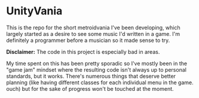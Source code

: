# UnityVania
This is the repo for the short metroidvania I've been developing, which largely started as a desire to see some music I'd written in a game. I'm definitely a programmer before a musician so it made sense to try.

**Disclaimer:** The code in this project is especially bad in areas.

My time spent on this has been pretty sporadic so I've mostly been in the "game jam" mindset where the resulting code isn't always up to personal standards, but it works. There's numerous things that deserve better planning (like having different classes for each individual menu in the game. ouch) but for the sake of progress won't be touched at the moment.
